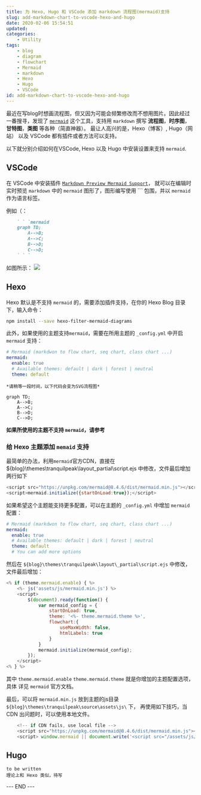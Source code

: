 ```yaml
---
title: 为 Hexo, Hugo 和 VSCode 添加 markdown 流程图(mermaid)支持
slug: add-markdown-chart-to-vscode-hexo-and-hugo
date: 2020-02-06 15:54:51
updated:
categories:
	- Utility
tags:
	- blog
	- diagram
	- flowchart
	- Mermaid
	- markdown
	- Hexo
	- Hugo
	- VSCode
id: add-markdown-chart-to-vscode-hexo-and-hugo
---
```


最近在写blog时想画流程图，但又因为可能会频繁修改而不想用图片。因此经过一番搜寻，发现了 [`mermaid`](https://mermaid-js.github.io/mermaid/) 
这个工具，支持用 `markdown` 撰写 **流程图**，**时序图**，**甘特图**，**类图** 等各种（简直神器）。
最让人高兴的是，Hexo（博客）, Hugo（网站） 以及 VSCode 都有插件或者方法可以支持。

<!--more-->

以下就分别介绍如何在VSCode, Hexo 以及 Hugo 中安装设置来支持 `mermaid`.

## VSCode

在 VSCode 中安装插件 [`Markdown Preview Mermaid Support`](https://marketplace.visualstudio.com/items?itemName=bierner.markdown-mermaid)，
就可以在编辑时实时预览 `markdown` 中的 `mermaid` 图形了，图形编写使用 \`\`\` 包围，并以 `mermaid`作为语言标签。

例如（：

```markdown
	` ` `mermaid
	graph TD;
		A-->B;
		A-->C;
		B-->D;
		C-->D;
	` ` `
```

如图所示：
![](vscode-markdown-flowchart.png)


## Hexo

Hexo 默认是不支持 `mermaid` 的，需要添加插件支持，在你的 Hexo Blog 目录下，输入命令：

```sh
npm install --save hexo-filter-mermaid-diagrams
```

此外，如果使用的主题支持`mermaid`，需要在所用主题的 `_config.yml` 中开启 `mermaid` 支持：

```yml
# Mermaid (markdwon to flow chart, seq chart, class chart ...)
mermaid:
  enable: true
  # Available themes: default | dark | forest | neutral
  theme: default
```

	*请稍等一段时间，以下代码会变为SVG流程图*

```mermaid 
graph TD;
	A-->B;
	A-->C;
	B-->D;
	C-->D;
```

**如果所使用的主题不支持 `mermaid`，请参考 []()**

### 给 Hexo 主题添加 `memaid` 支持

最简单的办法，利用`mermaid`官方CDN，直接在 ${blog}\themes\tranquilpeak\layout\_partial\script.ejs 
中修改，文件最后增加两行如下

```javascript
<script src="https://unpkg.com/mermaid@8.4.6/dist/mermaid.min.js"></script>
<script>mermaid.initialize({startOnLoad:true});</script>

```

如果希望这个主题能支持更多配置，可以在主题的 `_config.yml` 中增加 `mermaid` 配置：

```yaml
# Mermaid (markdwon to flow chart, seq chart, class chart ...)
mermaid:
  enable: true
  # Available themes: default | dark | forest | neutral
  theme: default
  # You can add more options
```

然后在 `${blog}\themes\tranquilpeak\layout\_partial\script.ejs` 中修改，文件最后增加：

```javascript
<% if (theme.mermaid.enable) { %>
    <%- js('assets/js/mermaid.min.js') %>
    <script>
        $(document).ready(function() {
            var mermaid_config = {
                startOnLoad: true,
                theme: '<%- theme.mermaid.theme %>',
                flowchart:{
                    useMaxWidth: false,
                    htmlLabels: true
                }                
            }
            mermaid.initialize(mermaid_config);
        });
    </script>
<% } %>
```

其中 `theme.mermaid.enable` `theme.mermaid.theme` 就是你增加的主题配置选项，具体
详见 `mermaid` 官方文档。

最后，可以将 `mermaid.min.js` 放到主题的js目录 `${blog}\themes\tranquilpeak\source\assets\js\` 下，
再使用如下技巧，当 CDN 出问题时，可以使用本地文件。

```javascript
    <!-- if CDN fails, use local file -->
    <script src="https://unpkg.com/mermaid@8.4.6/dist/mermaid.min.js"></script>
    <script> window.mermaid || document.write('<script src="/assets/js/mermaid.min.js"><\/script>')</script>
```

## Hugo

	to be written
	理论上和 Hexo 类似，待写


--- END ---